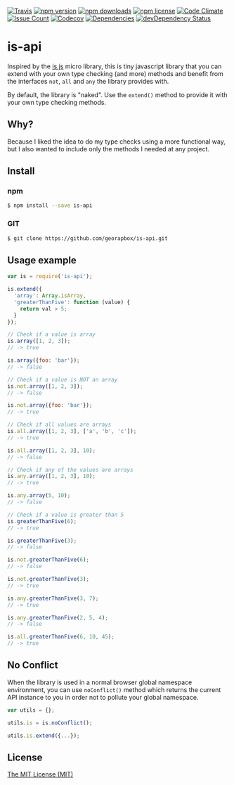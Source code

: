 [![Travis](https://img.shields.io/travis/georapbox/is-api/master.svg)](https://travis-ci.org/georapbox/is-api.svg?branch=master)
[![npm version](https://img.shields.io/npm/v/is-api.svg)](http://badge.fury.io/js/is-api)
[![npm downloads](https://img.shields.io/npm/dt/is-api.svg)](http://badge.fury.io/js/is-api)
[![npm license](https://img.shields.io/npm/l/is-api.svg)](http://badge.fury.io/js/is-api)
[![Code Climate](https://codeclimate.com/github/georapbox/is-api/badges/gpa.svg)](https://codeclimate.com/github/georapbox/is-api)
[![Issue Count](https://codeclimate.com/github/georapbox/is-api/badges/issue_count.svg)](https://codeclimate.com/github/georapbox/is-api)
[![Codecov](https://img.shields.io/codecov/c/github/georapbox/is-api/master.svg)](https://codecov.io/gh/georapbox/is-api)
[![Dependencies](https://david-dm.org/georapbox/is-api.svg)](https://david-dm.org/georapbox/is-api)
[![devDependency Status](https://david-dm.org/georapbox/is-api/dev-status.svg)](https://david-dm.org/georapbox/is-api#info=devDependencies)

# is-api

Inspired by the [is.js](http://is.js.org/) micro library, this is tiny javascript library that you can extend with your own type checking (and more) methods and benefit from the interfaces `not`, `all` and `any` the library provides with.

By default, the library is "naked". Use the `extend()` method to provide it with your own type checking methods.

## Why?

Because I liked the idea to do my type checks using a more functional way, but I also wanted to include only the methods I needed at any project.

## Install

### npm

```sh
$ npm install --save is-api
```

### GIT

```sh
$ git clone https://github.com/georapbox/is-api.git
```

## Usage example
```js
var is = require('is-api');

is.extend({
  'array': Array.isArray,
  'greaterThanFive': function (value) {
    return val > 5;
  }
});

// Check if a value is array
is.array([1, 2, 3]);
// -> true

is.array({foo: 'bar'});
// -> false

// Check if a value is NOT an array
is.not.array([1, 2, 3]);
// -> false

is.not.array({foo: 'bar'});
// -> true

// Check if all values are arrays
is.all.array([1, 2, 3], ['a', 'b', 'c']);
// -> true

is.all.array([1, 2, 3], 10);
// -> false

// Check if any of the values are arrays
is.any.array([1, 2, 3], 10);
// -> true

is.any.array(5, 10);
// -> false

// Check if a value is greater than 5
is.greaterThanFive(6);
// -> true

is.greaterThanFive(3);
// -> false

is.not.greaterThanFive(6);
// -> false

is.not.greaterThanFive(3);
// -> true

is.any.greaterThanFive(3, 7);
// -> true

is.any.greaterThanFive(2, 5, 4);
// -> false

is.all.greaterThanFive(6, 10, 45);
// -> true
```

## No Conflict

When the library is used in a normal browser global namespace environment, you can use `noConflict()` method which returns the current API instance to you in order not to pollute your global namespace.

```js
var utils = {};

utils.is = is.noConflict();

utils.is.extend({...});
```

## License

[The MIT License (MIT)](https://georapbox.mit-license.org/@2017)
